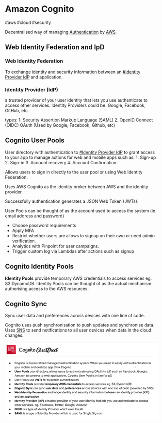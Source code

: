 # Amazon Cognito
#aws #cloud #security 

Decentralised way of managing [Authentication](Cyber%20Security/Cloud%20Security/Authentication.md) by [AWS](Cloud%20Computing/AWS/AWS.md).


## Web Identity Federation and IpD

### Web Identity Federation
To exchange identity and security information between an [#Identity Provider IdP](#Identity%20Provider%20IdP) and application.

### Identity Provider (IdP)
a trusted provider of your user identity that lets you use authenticate to access other services. Identity Providers could be: Google, Facebook, GitHub, etc

types:
	1. Security Assertion Markup Language (SAML)
	2. OpenID Connect (OIDC) OAuth (Used by Google, Facebook, Github, etc)

## Cognito User Pools
User directory with authentication to [#Identity Provider IdP](#Identity%20Provider%20IdP) to grant access to your app to manage actions for web and mobile apps such as:
	1. Sign-up
	2. Sign-in
	3. Account recovery
	4. Account Confirmation

Allows users to sign in directly to the user pool or using Web Identity Federation.

Uses AWS Cognito as the identity broker between AWS and the identity provider.

Successfully authentication generates a JSON Web Token (JWTs).

User Pools can be thought of as the account used to access the system (ie. email address and password)

*  Choose password requirements
* Apply MFA
* Restrict whether users are allows to signup on their own or need admin verification.
* Analytics with Pinpoint for user campaigns.
* Trigger custom log via Lambdas after actions such as signup



## Cognito Identity Pools

**Identity Pools** provide temporary AWS credentials to access services eg. S3 DynamoDB. Identity Pools can be thought of as the actual mechanism authorising access to the AWS resources.


## Cognito Sync

Sync user data and preferences across devices with one line of code.

Cognito uses push synchronisation  to push updates and synchronise data. Uses [SNS](Cloud%20Computing/AWS/Application%20Integration/SNS.md) to send notifications to all user devices when data in the cloud changes.

![Pasted image 20220719153956](Cloud%20Computing/AWS/Security%20&%20Identity/Pasted%20image%2020220719153956.png)

